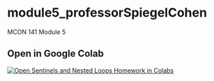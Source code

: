 # module5_professorSpiegelCohen
MCON 141 Module 5
## Open in Google Colab

[![Open Sentinels and Nested Loops Homework in Colabs](https://colab.research.google.com/assets/colab-badge.svg)](https://colab.research.google.com/github/jspiegel3/module5_professorSpiegelCohen/blob/main/HW_Sentinels_NestedLoops_InputValidation_Questions.ipynb)
